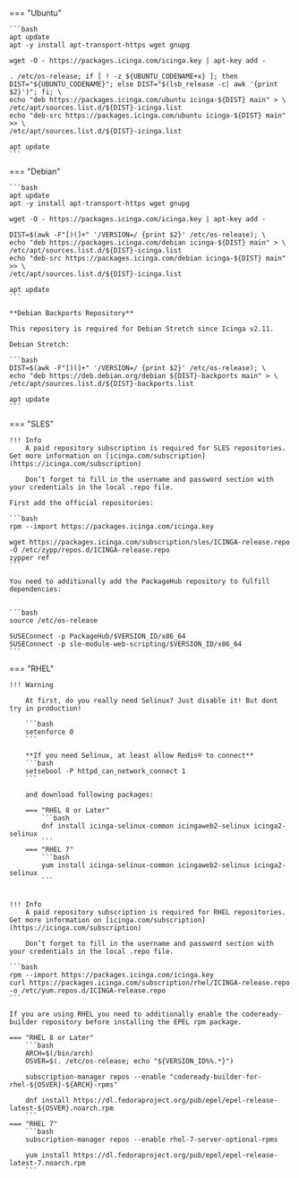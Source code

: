 === "Ubuntu"

    ```bash
    apt update
    apt -y install apt-transport-https wget gnupg

    wget -O - https://packages.icinga.com/icinga.key | apt-key add -

    . /etc/os-release; if [ ! -z ${UBUNTU_CODENAME+x} ]; then DIST="${UBUNTU_CODENAME}"; else DIST="$(lsb_release -c| awk '{print $2}')"; fi; \
    echo "deb https://packages.icinga.com/ubuntu icinga-${DIST} main" > \
    /etc/apt/sources.list.d/${DIST}-icinga.list
    echo "deb-src https://packages.icinga.com/ubuntu icinga-${DIST} main" >> \
    /etc/apt/sources.list.d/${DIST}-icinga.list

    apt update
    ```

=== "Debian"

    ```bash
    apt update
    apt -y install apt-transport-https wget gnupg

    wget -O - https://packages.icinga.com/icinga.key | apt-key add -

    DIST=$(awk -F"[)(]+" '/VERSION=/ {print $2}' /etc/os-release); \
    echo "deb https://packages.icinga.com/debian icinga-${DIST} main" > \
    /etc/apt/sources.list.d/${DIST}-icinga.list
    echo "deb-src https://packages.icinga.com/debian icinga-${DIST} main" >> \
    /etc/apt/sources.list.d/${DIST}-icinga.list

    apt update
    ```

    **Debian Backports Repository**

    This repository is required for Debian Stretch since Icinga v2.11.

    Debian Stretch:

    ```bash
    DIST=$(awk -F"[)(]+" '/VERSION=/ {print $2}' /etc/os-release); \
    echo "deb https://deb.debian.org/debian ${DIST}-backports main" > \
    /etc/apt/sources.list.d/${DIST}-backports.list

    apt update
    ```

=== "SLES"

    !!! Info
        A paid repository subscription is required for SLES repositories. Get more information on [icinga.com/subscription](https://icinga.com/subscription)

        Don’t forget to fill in the username and password section with your credentials in the local .repo file.

    First add the official repositories:

    ```bash
    rpm --import https://packages.icinga.com/icinga.key

    wget https://packages.icinga.com/subscription/sles/ICINGA-release.repo -O /etc/zypp/repos.d/ICINGA-release.repo
    zypper ref
    ```

    You need to additionally add the PackageHub repository to fulfill dependencies:


    ```bash
    source /etc/os-release

    SUSEConnect -p PackageHub/$VERSION_ID/x86_64
    SUSEConnect -p sle-module-web-scripting/$VERSION_ID/x86_64
    ```

=== "RHEL"

    !!! Warning

        At first, do you really need Selinux? Just disable it! But dont try in production!
        
        ```bash
        setenforce 0
        ```

        **If you need Selinux, at least allow Redis® to connect**
        ```bash
        setsebool -P httpd_can_network_connect 1
        ```

        and download following packages:

        === "RHEL 8 or Later"
            ```bash
            dnf install icinga-selinux-common icingaweb2-selinux icinga2-selinux
            ```
        === "RHEL 7"
            ```bash
            yum install icinga-selinux-common icingaweb2-selinux icinga2-selinux
            ```


    !!! Info
        A paid repository subscription is required for RHEL repositories. Get more information on [icinga.com/subscription](https://icinga.com/subscription)

        Don’t forget to fill in the username and password section with your credentials in the local .repo file.

    ```bash
    rpm --import https://packages.icinga.com/icinga.key
    curl https://packages.icinga.com/subscription/rhel/ICINGA-release.repo -o /etc/yum.repos.d/ICINGA-release.repo
    ```

    If you are using RHEL you need to additionally enable the codeready-builder repository before installing the EPEL rpm package.

    === "RHEL 8 or Later"
        ```bash
        ARCH=$(/bin/arch)
        OSVER=$(. /etc/os-release; echo "${VERSION_ID%%.*}")

        subscription-manager repos --enable "codeready-builder-for-rhel-${OSVER}-${ARCH}-rpms"

        dnf install https://dl.fedoraproject.org/pub/epel/epel-release-latest-${OSVER}.noarch.rpm
        ```
    === "RHEL 7"
        ```bash
        subscription-manager repos --enable rhel-7-server-optional-rpms

        yum install https://dl.fedoraproject.org/pub/epel/epel-release-latest-7.noarch.rpm
        ```